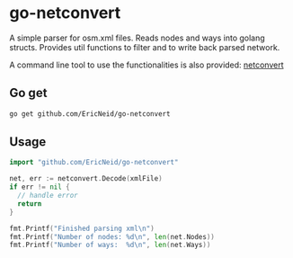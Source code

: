 # go-netconvert

A simple parser for osm.xml files. Reads nodes and ways into golang structs. Provides util functions
to filter and to write back parsed network.

A command line tool to use the functionalities is also provided: [netconvert](cmd/netconvert/)

## Go get

```bash
go get github.com/EricNeid/go-netconvert
```

## Usage

```go
import "github.com/EricNeid/go-netconvert"

net, err := netconvert.Decode(xmlFile)
if err != nil {
  // handle error
  return
}

fmt.Printf("Finished parsing xml\n")
fmt.Printf("Number of nodes: %d\n", len(net.Nodes))
fmt.Printf("Number of ways:  %d\n", len(net.Ways))
```
